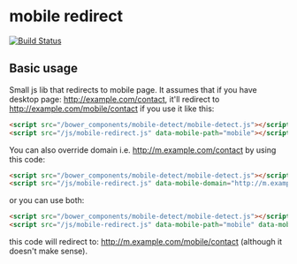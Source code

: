mobile redirect
===============

[![Build Status](https://travis-ci.org/quiddi/mobile-redirect.svg?branch=master)](https://travis-ci.org/quiddi/mobile-redirect)

Basic usage
-----------

Small js lib that redirects to mobile page. It assumes that if you have desktop page: http://example.com/contact,
it'll redirect to http://example.com/mobile/contact if you use it like this:

```html
<script src="/bower_components/mobile-detect/mobile-detect.js"></script>
<script src="/js/mobile-redirect.js" data-mobile-path="mobile"></script>
```

You can also override domain i.e. http://m.example.com/contact by using this code:

```html
<script src="/bower_components/mobile-detect/mobile-detect.js"></script>
<script src="/js/mobile-redirect.js" data-mobile-domain="http://m.example.com"></script>
```

or you can use both:

```html
<script src="/bower_components/mobile-detect/mobile-detect.js"></script>
<script src="/js/mobile-redirect.js" data-mobile-path="mobile" data-mobile-domain="http://m.example.com"></script>
```

this code will redirect to: http://m.example.com/mobile/contact (although it doesn't make sense).